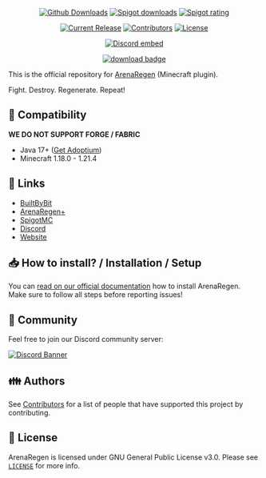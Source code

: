 <p align="center">
<a href="https://github.com/zitemaker/ArenaRegen/releases/"><img src="https://img.shields.io/github/downloads/zitemaker/ArenaRegen/latest/total.svg" alt="Github Downloads"></a>
<a href="https://www.spigotmc.org/resources/123183/"><img src="https://img.shields.io/spiget/downloads/123731?label=Spigot%20Downloads" alt="Spigot downloads"></a>
<a href="https://www.spigotmc.org/resources/123183/"><img src="https://img.shields.io/spiget/rating/123731" alt="Spigot rating"></a>

</p>

<p align="center">
<a href="https://github.com/zitemaker/ArenaRegen/releases/latest"><img src="https://img.shields.io/github/release/zitemaker/ArenaRegen.svg" alt="Current Release"></a>
<a href="https://github.com/zitemaker/ArenaRegen/graphs/contributors"><img src="https://img.shields.io/github/contributors/zitemaker/ArenaRegen.svg" alt="Contributors"></a>
<a href="https://github.com/zitemaker/ArenaRegen/blob/master/LICENSE"><img src="https://img.shields.io/github/license/zitemaker/ArenaRegen.svg" alt="License"></a>
</p>

<p align="center"><a href="https://discord.gg/HkTQz3xWJc"><img src="https://discord.com/api/guilds/1341770518684241991/embed.png" alt="Discord embed"></a></p>
<p align="center"><a href="https://github.com/zitemaker/ArenaRegen/releases/latest/"><img src="https://img.shields.io/badge/DOWNLOAD-LATEST-success?style=for-the-badge" alt="download badge"></a></p>

This is the official repository for [ArenaRegen](https://zitemaker.tebex.io/) (Minecraft plugin).

Fight. Destroy. Regenerate. Repeat!

## :telescope: Compatibility

**WE DO NOT SUPPORT FORGE / FABRIC**

- Java 17+ ([Get Adoptium](https://adoptium.net/))
- Minecraft 1.18.0 - 1.21.4

## :link: Links

- [BuiltByBit](https://builtbybit.com/resources/arenaregen.63058/)
- [ArenaRegen+](https://zitemaker.tebex.io/package/6703941)
- [SpigotMC](https://www.spigotmc.org/resources/123731)
- [Discord](https://discord.gg/HkTQz3xWJc)
- [Website](https://zitemaker.tebex.io)

## 📥 How to install? / Installation / Setup

You can [read on our official documentation](https://zitemakers-organization.gitbook.io/arenaregen) how to
install ArenaRegen. Make sure to follow all steps before reporting issues!

## 🌈 Community

Feel free to join our Discord community server:

[![Discord Banner](https://discord.com/api/guilds/1341770518684241991/widget.png?style=banner2)](https://discord.gg/HkTQz3xWJc)

## :family: Authors

See [Contributors](https://github.com/zitemaker/ArenaRegen/graphs/contributors) for a list of people that have
supported this project by contributing.

## :scroll: License

ArenaRegen is licensed under GNU General Public License v3.0. Please
see [`LICENSE`](https://github.com/zitemaker/ArenaRegen/blob/master/LICENSE) for more info.

